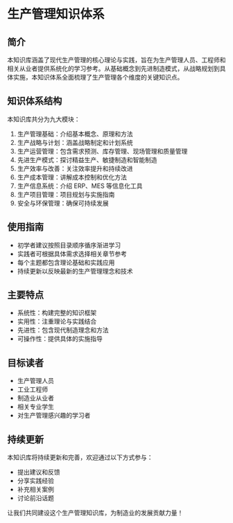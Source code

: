 # 生产管理知识体系

## 简介

本知识库涵盖了现代生产管理的核心理论与实践，旨在为生产管理人员、工程师和相关从业者提供系统化的学习参考。从基础概念到先进制造模式，从战略规划到具体实施，本知识体系全面梳理了生产管理各个维度的关键知识点。

## 知识体系结构

本知识库共分为九大模块：

1. 生产管理基础：介绍基本概念、原理和方法
2. 生产战略与计划：涵盖战略制定和计划系统
3. 生产运营管理：包含需求预测、库存管理、现场管理和质量管理
4. 先进生产模式：探讨精益生产、敏捷制造和智能制造
5. 生产效率与改善：关注效率提升和持续改进
6. 生产成本管理：讲解成本控制和优化方法
7. 生产信息系统：介绍 ERP、MES 等信息化工具
8. 生产项目管理：项目规划与实施指南
9. 安全与环保管理：确保可持续发展

## 使用指南

- 初学者建议按照目录顺序循序渐进学习
- 实践者可根据具体需求选择相关章节参考
- 每个主题都包含理论基础和实践应用
- 持续更新以反映最新的生产管理理念和技术

## 主要特点

- 系统性：构建完整的知识框架
- 实用性：注重理论与实践结合
- 先进性：包含现代制造理念和方法
- 可操作性：提供具体的实施指导

## 目标读者

- 生产管理人员
- 工业工程师
- 制造业从业者
- 相关专业学生
- 对生产管理感兴趣的学习者

## 持续更新

本知识库将持续更新和完善，欢迎通过以下方式参与：

- 提出建议和反馈
- 分享实践经验
- 补充相关案例
- 讨论前沿话题

让我们共同建设这个生产管理知识库，为制造业的发展贡献力量！
